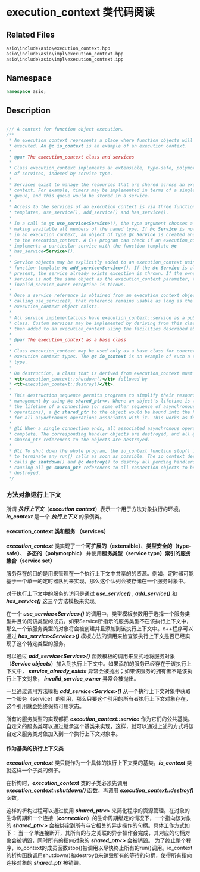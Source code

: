 # execution_context 类代码阅读

## Related Files

```bash
asio\include\asio\execution_context.hpp
asio\include\asio\impl\execution_context.hpp
asio\include\asio\impl\execution_context.ipp
```
## Namespace

```c++
namespace asio;
```
## Description

```c++

/// A context for function object execution.
/**
 * An execution context represents a place where function objects will be
 * executed. An @c io_context is an example of an execution context.
 *
 * @par The execution_context class and services
 *
 * Class execution_context implements an extensible, type-safe, polymorphic set
 * of services, indexed by service type.
 *
 * Services exist to manage the resources that are shared across an execution
 * context. For example, timers may be implemented in terms of a single timer
 * queue, and this queue would be stored in a service.
 *
 * Access to the services of an execution_context is via three function
 * templates, use_service(), add_service() and has_service().
 *
 * In a call to @c use_service<Service>(), the type argument chooses a service,
 * making available all members of the named type. If @c Service is not present
 * in an execution_context, an object of type @c Service is created and added
 * to the execution_context. A C++ program can check if an execution_context
 * implements a particular service with the function template @c
 * has_service<Service>().
 *
 * Service objects may be explicitly added to an execution_context using the
 * function template @c add_service<Service>(). If the @c Service is already
 * present, the service_already_exists exception is thrown. If the owner of the
 * service is not the same object as the execution_context parameter, the
 * invalid_service_owner exception is thrown.
 *
 * Once a service reference is obtained from an execution_context object by
 * calling use_service(), that reference remains usable as long as the owning
 * execution_context object exists.
 *
 * All service implementations have execution_context::service as a public base
 * class. Custom services may be implemented by deriving from this class and
 * then added to an execution_context using the facilities described above.
 *
 * @par The execution_context as a base class
 *
 * Class execution_context may be used only as a base class for concrete
 * execution context types. The @c io_context is an example of such a derived
 * type.
 *
 * On destruction, a class that is derived from execution_context must perform
 * <tt>execution_context::shutdown()</tt> followed by
 * <tt>execution_context::destroy()</tt>.
 *
 * This destruction sequence permits programs to simplify their resource
 * management by using @c shared_ptr<>. Where an object's lifetime is tied to
 * the lifetime of a connection (or some other sequence of asynchronous
 * operations), a @c shared_ptr to the object would be bound into the handlers
 * for all asynchronous operations associated with it. This works as follows:
 *
 * @li When a single connection ends, all associated asynchronous operations
 * complete. The corresponding handler objects are destroyed, and all @c
 * shared_ptr references to the objects are destroyed.
 *
 * @li To shut down the whole program, the io_context function stop() is called
 * to terminate any run() calls as soon as possible. The io_context destructor
 * calls @c shutdown() and @c destroy() to destroy all pending handlers,
 * causing all @c shared_ptr references to all connection objects to be
 * destroyed.
 */
```

### 方法对象运行上下文
所谓 ***执行上下文***（***execution context***）表示一个用于方法对象执行的环境。 ***io_context*** 是一个 ***执行上下文*** 的示例类。
#### **execution_context** 类和**服务** （**services**）

***execution_context*** 类实现了一个**可扩展的（extensible）**、**类型安全的（type-safe）**、
**多态的（polymorphic）** 并使用**服务类型（service type）**索引的**服务集合（service set）**

服务存在的目的是用来管理在一个执行上下文中共享的的资源。例如，定时器可能基于一个单一的定时器队列来实现，那么这个队列会被存储在一个服务对象中。

对于执行上下文中的服务的访问是通过 ***use_service()*** ,  ***add_service()*** 和 ***has_service()*** 这三个方法模板来实现。

在一个 ***use_service\<Service\>()*** 的调用中，类型模板参数用于选择一个服务类型并且访问该类型的成员。如果Service所指示的服务类型不在该执行上下文中，那么一个该服务类型的对象将会被创建并且添加到该执行上下文中。c++程序可以通过 ***has_service\<Service\>()*** 模板方法的调用来检查该执行上下文是否已经实现了这个特定类型的服务。

可以通过 ***add_service\<Service\>()*** 函数模板的调用来显式地将服务对象（***Service objects***）加入到执行上下文中。如果添加的服务已经存在于该执行上下文中， ***service_already_exists*** 异常会被抛出；如果该服务的拥有者不是该执行上下文对象， ***invalid_service_owner*** 异常会被抛出。

一旦通过调用方法模板 ***add_service\<Service\>()*** 从一个执行上下文对象中获取一个服务（service）的引用，那么只要这个引用的所有者执行上下文对象存在，这个引用就会始终保持可用状态。

所有的服务类型的实现都把 ***execution_context::service*** 作为它们的公共基类。自定义的服务类可以通过继承这个基类来实现，这样，就可以通过上述的方式将该自定义服务类对象加入到一个执行上下文对象中。

#### 作为基类的执行上下文类

***execution_context*** 类只能作为一个具体的执行上下文类的基类，***io_context*** 类就这样一个子类的例子。

在析构时，***execution_context*** 类的子类必须先调用 ***execution_context::shutdown()*** 函数，再调用 ***execution_context::destroy()*** 函数。

这样的析构过程可以通过使用 ***shared_ptr<>*** 来简化程序的资源管理。在对象的生命周期和一个连接（***connection***）的生命周期绑定的情况下，一个指向该对象的 ***shared_ptr<>*** 会被绑定到所有与它相关的异步操作的句柄。具体工作方式如下：
当一个单连接断开，其所有的与之关联的异步操作会完成，其对应的句柄对象会被销毁，同时所有的指向对象的 ***shared_ptr<>*** 会被销毁。
为了终止整个程序，io_context的成员函数stop()被调用以尽快终止所有的run()调用。io_context的析构函数调用shutdown()和destroy()来销毁所有的等待的句柄，使得所有指向连接对象的 ***shared_ptr*** 被销毁。
